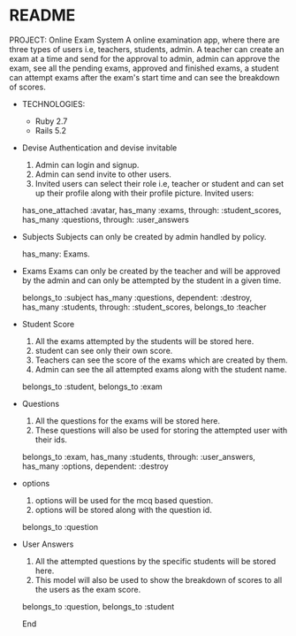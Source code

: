 # README


PROJECT: Online Exam System
A online examination app, where there are three types of users i.e, teachers, students, admin. A teacher can create an exam at a time and send for the approval to admin, admin can approve the exam, see all the pending exams, approved and finished exams, a student can attempt exams after the exam's start time and can see the breakdown of scores.

* TECHNOLOGIES:

    - Ruby 2.7
    - Rails 5.2

* Devise Authentication and devise invitable

    1. Admin can login and signup.
    2. Admin can send invite to other users.
    3. Invited users can select their role i.e, teacher or student and can set up their profile along with their profile picture.
    Invited users:

    has_one_attached :avatar, has_many :exams, through: :student_scores, has_many :questions, through: :user_answers

* Subjects
  Subjects can only be created by admin handled by policy.

  has_many: Exams.

* Exams
  Exams can only be created by the teacher and will be approved by the admin and can only be attempted by the student in a given time.

  belongs_to :subject has_many :questions, dependent: :destroy, has_many :students, through: :student_scores,
  belongs_to :teacher

* Student Score
  1. All the exams attempted by the students will be stored here.
  2. student can see only their own score.
  3. Teachers can see the score of the exams which are created by them.
  4. Admin can see the all attempted exams along with the student name.

    belongs_to :student, belongs_to :exam


* Questions

  1. All the questions for the exams will be stored here.
  2. These questions will also be used for storing the attempted user with their ids.

  belongs_to :exam, has_many :students, through: :user_answers, has_many :options,  dependent: :destroy

* options

  1. options will be used for the mcq based question.
  2. options will be stored along with the question id.

  belongs_to :question

* User Answers

  1. All the attempted questions by the specific students will be stored here.
  2. This model will also be used to show the breakdown of scores to all the users as the exam score.

  belongs_to :question, belongs_to :student

  End
